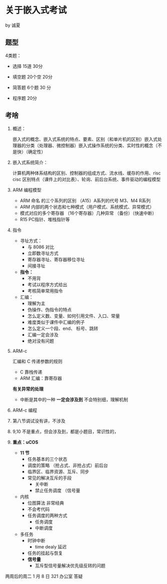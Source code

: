 # 关于嵌入式考试

by 诚夏

## 题型

4类题：

- 选择 15道 30分

- 填空题 20个空 20分

- 简答题 6个题 30 分

- 程序题 20分

## 考啥

1. 概述：

   嵌入式的概念、嵌入式系统的特点、要素、区别（和单片机的区别）嵌入式处理器的分类（处理器、微控制器）嵌入式操作系统的分类、实时性的概念（不是快）（确定性）

2. 嵌入式系统简介：

   计算机两种体系结构的区别、控制器的组成方式、流水线、缓存的作用、risc cisc 区别特点（课件上的对比表）、轮询、前后台系统、事件驱动的编程模型

3. ARM 编程模型

   - ARM 命名 的三个系列的区别 （A15）A系列的代号 M3、M4 R系列
   - ARM 内部的两个状态和七种模式（用户模式、系统模式、异常模式）
   - 模式对应的多个寄存器 （16个寄存器）几种异常 （备份）（快速中断）
   - R15 PC指针、堆栈指针等

4. 指令

   - 寻址方式：
     - 与 8086 对比
     - 立即数寻址方式
     - 寄存器寻址、寄存器移位寻址
     - 间接寻址
   - **指令：**
     - 不用背
     - 考试以程序方式给出
     - 考核简单常用指令
   - 汇编：
     - 理解为主
     - 伪操作、伪指令的特点
     - 怎么定义数、变量、如何引用文件、入口、常量
     - 难度类似于课件中汇编的例子
     - 怎么定义一个段、end、 标号、跳转
     - 汇编一定会涉及
     - 绝对没有问题

5. ARM-c

   汇编和 C 传递参数的规则

   - C 靠栈传递
   - ARM 汇编：靠寄存器

   **有关异常的处理** 

   - 中断是其中的一种 **一定会涉及到** 不会特别细，理解机制

6. ARM-c 编程

7. 第八节调试没有讲，不涉及

8. 9,10 不是重点，但会涉及到，都是小题目，常识性的，

9. **重点：uCOS**

   - **11 节**
     - 任务基本的三个状态
     - 调度的策略 （抢占式、非抢占式）前后台
     - 临界区、临界资源、互斥、同步
     - 常见的解决互斥的手段
       - 关中断
       - 禁止任务调度 （信号量
   - 内核
     - 位图算法 非常经典
     - 不会考代码
     - 任务调度的两种方式
       - 任务调度
       - 中断调度
   - 多任务
     - 时钟中断 
       - time dealy 延迟
     - 任务的挂起与恢复
     - **信号量** 
       - 互斥型信号量解决优先级反转的问题

两周后的周二  1 月 8 日  321 办公室 答疑